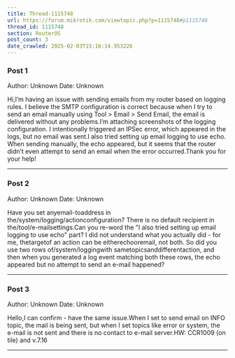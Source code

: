 ```yaml
---
title: Thread-1115748
url: https://forum.mikrotik.com/viewtopic.php?p=1115748#p1115748
thread_id: 1115748
section: RouterOS
post_count: 3
date_crawled: 2025-02-03T15:16:14.953226
---
```


### Post 1
Author: Unknown
Date: Unknown

Hi,I’m having an issue with sending emails from my router based on logging rules. I believe the SMTP configuration is correct because when I try to send an email manually using Tool > Email > Send Email, the email is delivered without any problems.I’m attaching screenshots of the logging configuration. I intentionally triggered an IPSec error, which appeared in the logs, but no email was sent.I also tried setting up email logging to use echo. When sending manually, the echo appeared, but it seems that the router didn’t even attempt to send an email when the error occurred.Thank you for your help!

---
### Post 2
Author: Unknown
Date: Unknown

Have you set anyemail-toaddress in the/system/logging/actionconfiguration? There is no default recipient in the/tool/e-mailsettings.Can you re-word the "I also tried setting up email logging to use echo" part? I did not understand what you actually did - for me, thetargetof an action can be eitherechooremail, not both. So did you use two rows of/system/loggingwith sametopicsanddifferentaction, and then when you generated a log event matching both these rows, the echo appeared but no attempt to send an e-mail happened?

---
### Post 3
Author: Unknown
Date: Unknown

Hello,I can confirm - have the same issue.When I set to send email on INFO topic, the mail is being sent, but when I set topics like error or system, the e-mail is not sent and there is no contact to e-mail server.HW: CCR1009 (on tile) and v.7.16

---
